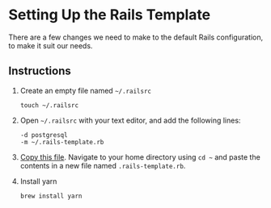 # Setting Up the Rails Template

There are a few changes we need to make to the default Rails configuration, to make it suit our needs.

## Instructions

1. Create an empty file named `~/.railsrc`
    ```
    touch ~/.railsrc
    ```

1. Open `~/.railsrc` with your text editor, and add the following lines:
    ```
    -d postgresql
    -m ~/.rails-template.rb
    ```

1. [Copy this file](reference/.rails-template.rb). Navigate to your home directory using `cd ~` and paste the contents in a new file named `.rails-template.rb`.

1. Install yarn 
    ```
    brew install yarn
    ```